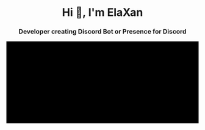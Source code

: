<h1 align="center">Hi 👋, I'm ElaXan</h1>
<h3 align="center">Developer creating Discord Bot or Presence for Discord</h3>

![](https://raw.githubusercontent.com/xierramolient/xierramolient/main/lv_0_20240203005024-ezgif.com-video-to-gif-converter.gif)
